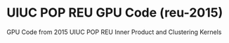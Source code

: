 # UIUC POP REU GPU Code (reu-2015)
GPU Code from 2015 UIUC POP REU
Inner Product and Clustering Kernels
